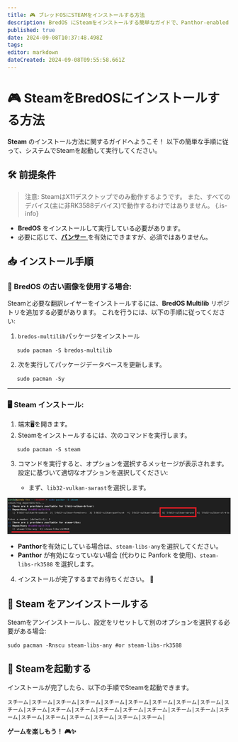 ```yaml
---
title: 🎮 ブレッドOSにSTEAMをインストールする方法
description: BredOS にSteamをインストールする簡単なガイドで、Panthor-enabled と、Panthor以外の両方の設定をステップバイステップで説明します。
published: true
date: 2024-09-08T10:37:48.498Z
tags:
editor: markdown
dateCreated: 2024-09-08T09:55:58.661Z
---
```


# 🎮 SteamをBredOSにインストールする方法

**Steam** のインストール方法に関するガイドへようこそ！ 以下の簡単な手順に従って、システムでSteamを起動して実行してください。

## 🛠️ 前提条件

> 注意: SteamはX11デスクトップでのみ動作するようです。 また、すべてのデバイス(主に非RK3588デバイス)で動作するわけではありません。
> {.is-info}

- **BredOS** をインストールして実行している必要があります。
- 必要に応じて、[**パンサー** ](/ja/how-to/how-to-setup-panthor) を有効にできますが、必須ではありません。

## 📥 インストール手順

### 🔄 BredOS の古い画像を使用する場合:

Steamと必要な翻訳レイヤーをインストールするには、**BredOS Multilib** リポジトリを追加する必要があります。 これを行うには、以下の手順に従ってください:

1. `bredos-multilib`パッケージをインストール

```
   sudo pacman -S bredos-multilib
```

2. 次を実行してパッケージデータベースを更新します。

```
   sudo pacman -Sy
```

---

### 🖥️ Steam インストール:

1. 端末🖥️を開きます。
2. Steamをインストールするには、次のコマンドを実行します。

```
   sudo pacman -S steam
```

3. コマンドを実行すると、オプションを選択するメッセージが表示されます。 設定に基づいて適切なオプションを選択してください:

   - まず、`lib32-vulkan-swrast`を選択します。

![steam_libs_selection.png](/steam_libs_selection.png)

- **Panthor**を有効にしている場合は、`steam-libs-any`を選択してください。
- **Panthor** が有効になっていない場合 (代わりに Panfork を使用)、`steam-libs-rk3588` を選択します。

4. インストールが完了するまでお待ちください。 🎉

## 🔄 Steam をアンインストールする

Steamをアンインストールし、設定をリセットして別のオプションを選択する必要がある場合:

```
sudo pacman -Rnscu steam-libs-any #or steam-libs-rk3588
```

## 🚀 Steamを起動する

インストールが完了したら、以下の手順でSteamを起動できます。

```
スチーム|スチーム|スチーム|スチーム|スチーム|スチーム|スチーム|スチーム|スチーム|スチーム|スチーム|スチーム|スチーム|スチーム|スチーム|スチーム|スチーム|スチーム|スチーム|スチーム|スチーム|スチーム|スチーム|スチーム|スチーム|
```

**ゲームを楽しもう！ 🎮✨**
